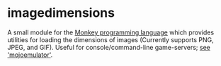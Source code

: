 imagedimensions
===============

A small module for the [Monkey programming language](https://github.com/blitz-research/monkey) which provides utilities for loading the dimensions of images (Currently supports PNG, JPEG, and GIF). Useful for console/command-line game-servers; [see 'mojoemulator'](https://github.com/Regal-Internet-Brothers/mojoemulator).
